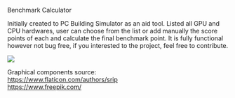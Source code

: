 
Benchmark Calculator

Initially created to PC Building Simulator as an aid tool. Listed all GPU and CPU hardwares, user can choose from the list or add 
manually the score points of each and calculate the final benchmark point.
It is fully functional however not bug free, if you interested to the project, feel free to contribute.

<img src="benchmarktool/blob/master/bm_tool.JPG">

Graphical components source:
<br>
https://www.flaticon.com/authors/srip
<br>
https://www.freepik.com/
